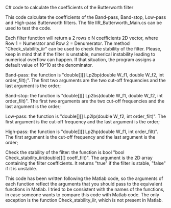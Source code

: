 C# code to calculate the coefficients of the Butterworth filter

This code calculate the coefficients of the Band-pass, Band-stop, Low-pass and High-pass Butterworth filters. The file IIR_Butterworth_Main.cs can be used to test the code.

Each filter function will return a 2 rows x N coefficients 2D vector, where Row 1 = Numerator and Row 2 = Denumerator. The method "Check_stability_iir" can be used to check the stability of the filter. Please, keep in mind that if the filter is unstable, numerical instability leading to numerical overflow can happen. If that situation, the program assigns a default value of 10^10 at the denominator.

Band-pass: the function is "double[][] Lp2bp(double W_f1, double W_f2, int order_filt);". The first two arguments are the two cut-off frequencies and the last argument is the order;

Band-stop: the function is "double[][] Lp2bs(double W_f1, double W_f2, int order_filt)". The first two arguments are the two cut-off frequencies and the last argument is the order;

Low-pass: the function is "double[][] Lp2lp(double W_f2, int order_filt)". The first argument is the cut-off frequency and the last argument is the order;

High-pass: the function is "double[][] Lp2hp(double W_f1, int order_filt)". The first argument is the cut-off frequency and the last argument is the order;

Check the stability of the filter: the function is bool "bool Check_stability_iir(double[][] coeff_filt)". The argument is the 2D array containing the filter coefficients. It returns "true" if the filter is stable, "false" if it is unstable. 

This code has been written following the Matlab code, so the arguments of each function reflect the arguments that you should pass to the equivalent functions in Matlab. I tried to be consistent with the names of the functions, in case someone wants to compare this code with Matlab code. The only exception is the function Check_stability_iir, which is not present in Matlab. 
